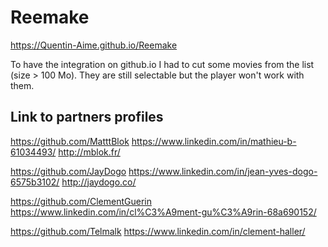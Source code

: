 # Reemake

https://Quentin-Aime.github.io/Reemake

To have the integration on github.io I had to cut some movies from the list (size > 100 Mo).
They are still selectable but the player won't work with them.

## Link to partners profiles

https://github.com/MatttBlok
https://www.linkedin.com/in/mathieu-b-61034493/
http://mblok.fr/

https://github.com/JayDogo
https://www.linkedin.com/in/jean-yves-dogo-6575b3102/
http://jaydogo.co/

https://github.com/ClementGuerin
https://www.linkedin.com/in/cl%C3%A9ment-gu%C3%A9rin-68a690152/

https://github.com/Telmalk
https://www.linkedin.com/in/clement-haller/


